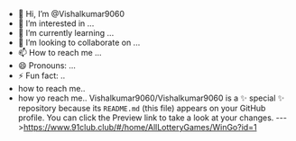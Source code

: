 - 👋 Hi, I’m @Vishalkumar9060
- 👀 I’m interested in ...
- 🌱 I’m currently learning ...
- 💞️ I’m looking to collaborate on ...
- 📫 How to reach me ...
- 😄 Pronouns: ...
- ⚡ Fun fact: ..
- how to reach me..
- how yo reach me..
Vishalkumar9060/Vishalkumar9060 is a ✨ special ✨ repository because its `README.md` (this file) appears on your GitHub profile.
You can click the Preview link to take a look at your changes.
--->https://www.91club.club/#/home/AllLotteryGames/WinGo?id=1
